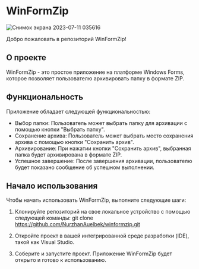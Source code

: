 # WinFormZip
![Снимок экрана 2023-07-11 035616](https://github.com/NurzhanAuelbek/winformzip/assets/82052572/e4c1cfd4-e0b7-4fa9-ba77-d77e01e1f791)

Добро пожаловать в репозиторий WinFormZip!

## О проекте

WinFormZip - это простое приложение на платформе Windows Forms, которое позволяет пользователю архивировать папку в формате ZIP.

## Функциональность

Приложение обладает следующей функциональностью:

- Выбор папки: Пользователь может выбрать папку для архивации с помощью кнопки "Выбрать папку".
- Сохранение архива: Пользователь может выбрать место сохранения архива с помощью кнопки "Сохранить архив".
- Архивирование: При нажатии кнопки "Сохранить архив", выбранная папка будет архивирована в формате ZIP.
- Успешное завершение: После завершения архивации, пользователю будет показано сообщение об успешном выполнении.

## Начало использования

Чтобы начать использовать WinFormZip, выполните следующие шаги:

1. Клонируйте репозиторий на свое локальное устройство с помощью следующей команды: git clone https://github.com/NurzhanAuelbek/winformzip.git


2. Откройте проект в вашей интегрированной среде разработки (IDE), такой как Visual Studio.

3. Соберите и запустите проект. Приложение WinFormZip будет открыто и готово к использованию.
